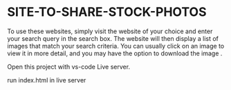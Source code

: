 # SITE-TO-SHARE-STOCK-PHOTOS
To use these websites, simply visit the website of your choice and enter your search query in the search box. The website will then display a list of images that match your search criteria. You can usually click on an image to view it in more detail, and you may have the option to download the image .

Open this project with vs-code Live server.

run index.html in live server
